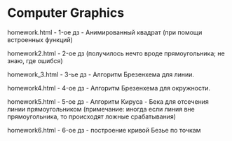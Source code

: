 # Computer Graphics
homework.html - 1-ое дз - Анимированный квадрат (при помощи встроенных функций)

homework2.html - 2-ое дз (получилось нечто вроде прямоугольника; не знаю, где ошибся)

homework_3.html - 3-ье дз - Алгоритм Брезенхема для линии.

homework4.html - 4-ое дз - Алгоритм Брезенхема для окружности.

homework5.html - 5-ое дз - Алгоритм Кируса - Бека для отсечения линии прямоугольником (примечание: иногда если линия вне прямоугольника, то происходят ложные срабатывания)

homework6.html - 6-ое дз - построение кривой Безье по точкам
